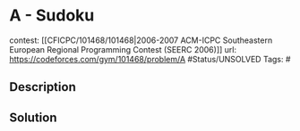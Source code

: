 # A - Sudoku

contest: [[CFICPC/101468/101468|2006-2007 ACM-ICPC Southeastern European Regional Programming Contest (SEERC 2006)]]
url: https://codeforces.com/gym/101468/problem/A
#Status/UNSOLVED
Tags: #

## Description

## Solution

